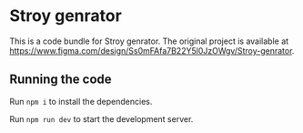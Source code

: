 
  # Stroy genrator

  This is a code bundle for Stroy genrator. The original project is available at https://www.figma.com/design/Ss0mFAfa7B22Y5l0JzOWgv/Stroy-genrator.

  ## Running the code

  Run `npm i` to install the dependencies.

  Run `npm run dev` to start the development server.
  